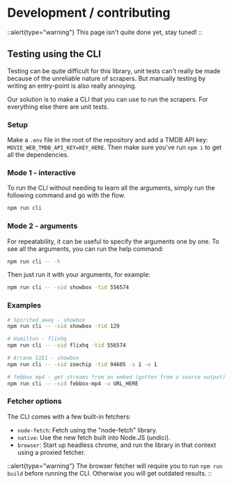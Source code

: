 # Development / contributing

::alert{type="warning"}
This page isn't quite done yet, stay tuned!
::

<!--
TODO
- Development setup
- How to make new sources/embeds (link to the page)
- How to use the fetchers, when to use proxiedFetcher
- How to use the context
-->

## Testing using the CLI

Testing can be quite difficult for this library, unit tests can't really be made because of the unreliable nature of scrapers.
But manually testing by writing an entry-point is also really annoying.

Our solution is to make a CLI that you can use to run the scrapers. For everything else there are unit tests.

### Setup
Make a `.env` file in the root of the repository and add a TMDB API key: `MOVIE_WEB_TMDB_API_KEY=KEY_HERE`.
Then make sure you've run `npm i` to get all the dependencies.

### Mode 1 - interactive

To run the CLI without needing to learn all the arguments, simply run the following command and go with the flow.

```sh
npm run cli
```

### Mode 2 - arguments

For repeatability, it can be useful to specify the arguments one by one.
To see all the arguments, you can run the help command:
```sh
npm run cli -- -h
```

Then just run it with your arguments, for example:
```sh
npm run cli -- -sid showbox -tid 556574
```

### Examples

```sh
# Spirited away - showbox
npm run cli -- -sid showbox -tid 129

# Hamilton - flixhq
npm run cli -- -sid flixhq -tid 556574

# Arcane S1E1 - showbox
npm run cli -- -sid zoechip -tid 94605 -s 1 -e 1

# febbox mp4 - get streams from an embed (gotten from a source output)
npm run cli -- -sid febbox-mp4 -u URL_HERE
```

### Fetcher options

The CLI comes with a few built-in fetchers:
 - `node-fetch`: Fetch using the "node-fetch" library.
 - `native`: Use the new fetch built into Node.JS (undici).
 - `browser`: Start up headless chrome, and run the library in that context using a proxied fetcher.

::alert{type="warning"}
The browser fetcher will require you to run `npm run build` before running the CLI. Otherwise you will get outdated results.
::
